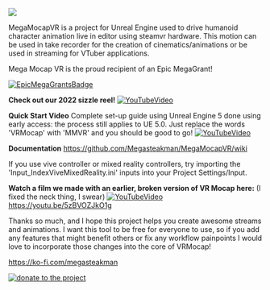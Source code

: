 ![](Examples.gif)

MegaMocapVR is a project for Unreal Engine used to drive humanoid character animation live in editor using steamvr hardware.  This motion can be used in take recorder for the creation of cinematics/animations or be used in streaming for VTuber applications.

Mega Mocap VR is the proud recipient of an Epic MegaGrant!

[![EpicMegaGrantsBadge](https://i.imgur.com/7O3F2Eh.png)]()

**Check out our 2022 sizzle reel!**
[![YouTubeVideo](https://i.imgur.com/mn51yVm.jpg)](https://youtu.be/mf0ioDCkrsU)


**Quick Start Video**
Complete set-up guide using Unreal Engine 5 done using early access: the process still applies to UE 5.0.  Just replace the words 'VRMocap' with 'MMVR' and you should be good to go!
[![YouTubeVideo](https://i.imgur.com/OdwBANp.png)](https://youtu.be/crv6AIbadSo)


**Documentation**
https://github.com/Megasteakman/MegaMocapVR/wiki


If you use vive controller or mixed reality controllers, try importing the 'Input_IndexViveMixedReality.ini' inputs into your Project Settings/Input.


**Watch a film we made with an earlier, broken version of VR Mocap here:** 
(I fixed the neck thing, I swear)
[![YouTubeVideo](https://i.imgur.com/fcLGGNj.jpg)](https://youtu.be/5zBVOZJkO1g)
https://youtu.be/5zBVOZJkO1g


Thanks so much, and I hope this project helps you create awesome streams and animations.  I want this tool to be free for everyone to use, so if you add any features that might benefit others or fix any workflow painpoints I would love to incorporate those changes into the core of VRMocap! 

https://ko-fi.com/megasteakman

[![donate to the project](https://i.imgur.com/MFZdDlK.png)](https://ko-fi.com/megasteakman)

